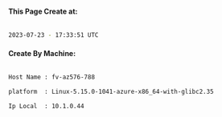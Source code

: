 
   
#### This Page Create at:

```bash

2023-07-23 - 17:33:51 UTC

```

#### Create By Machine:

```bash

Host Name : fv-az576-788

platform  : Linux-5.15.0-1041-azure-x86_64-with-glibc2.35

Ip Local  : 10.1.0.44

```

